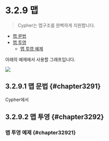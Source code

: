 # 3.2.9 맵

> Cypher는 맵구조를 완벽하게 지원합니다.

* [맵 문법](#chapter3291)
* [맵 투영](#chapter3292)
  * [맵 투영 예제](#chapter32921)
  
아래의 예제에서 사용할 그래프입니다.

![](https://neo4j.com/docs/developer-manual/current/images/Maps-1.svg)
  
## 3.2.9.1 맵 문법 {#chapter3291}

Cypher에서 

## 3.2.9.2 맵 투영 {#chapter3292}

### 맵 투영 예제 {#chapter32921}